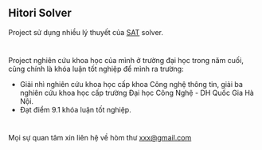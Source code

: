 ## Hitori Solver
Project sử dụng nhiều lý thuyết của [SAT](https://en.wikipedia.org/wiki/Boolean_satisfiability_problem) solver.
#
Project nghiên cứu khoa học của mình ở trường đại học trong năm cuối, cũng chính là khóa luận tốt nghiệp để mình ra trường:
- Giải nhì nghiên cứu khoa học cấp khoa Công nghệ thông tin, giải ba nghiên cứu khoa học cấp trường Đại học Công Nghệ - DH Quốc Gia Hà Nội.
- Đạt điểm 9.1 khóa luận tốt nghiệp.
#
Mọi sự quan tâm xin liên hệ về hòm thư xxx@gmail.com
